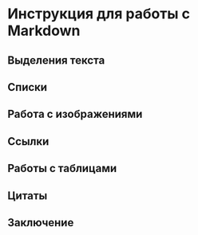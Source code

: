 # Инструкция для работы с Markdown

## Выделения текста

## Списки

## Работа с изображениями

## Ссылки

## Работы с таблицами 

## Цитаты

## Заключение